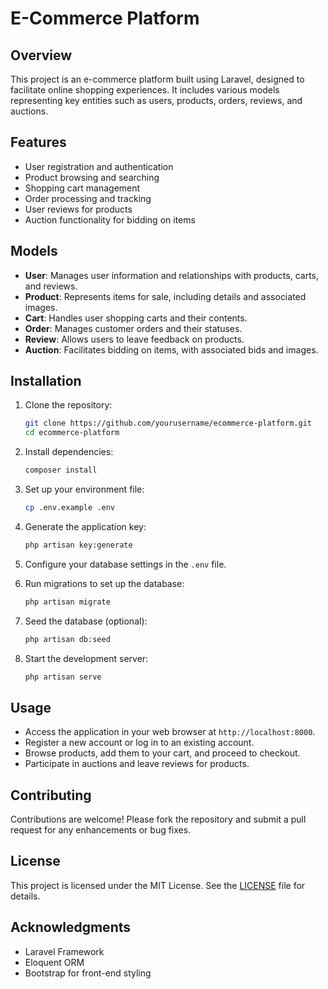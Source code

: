 # E-Commerce Platform

## Overview

This project is an e-commerce platform built using Laravel, designed to facilitate online shopping experiences. It includes various models representing key entities such as users, products, orders, reviews, and auctions.

## Features

- User registration and authentication
- Product browsing and searching
- Shopping cart management
- Order processing and tracking
- User reviews for products
- Auction functionality for bidding on items

## Models

- **User**: Manages user information and relationships with products, carts, and reviews.
- **Product**: Represents items for sale, including details and associated images.
- **Cart**: Handles user shopping carts and their contents.
- **Order**: Manages customer orders and their statuses.
- **Review**: Allows users to leave feedback on products.
- **Auction**: Facilitates bidding on items, with associated bids and images.

## Installation

1. Clone the repository:
   ```bash
   git clone https://github.com/yourusername/ecommerce-platform.git
   cd ecommerce-platform
   ```

2. Install dependencies:
   ```bash
   composer install
   ```

3. Set up your environment file:
   ```bash
   cp .env.example .env
   ```

4. Generate the application key:
   ```bash
   php artisan key:generate
   ```

5. Configure your database settings in the `.env` file.

6. Run migrations to set up the database:
   ```bash
   php artisan migrate
   ```

7. Seed the database (optional):
   ```bash
   php artisan db:seed
   ```

8. Start the development server:
   ```bash
   php artisan serve
   ```

## Usage

- Access the application in your web browser at `http://localhost:8000`.
- Register a new account or log in to an existing account.
- Browse products, add them to your cart, and proceed to checkout.
- Participate in auctions and leave reviews for products.

## Contributing

Contributions are welcome! Please fork the repository and submit a pull request for any enhancements or bug fixes.

## License

This project is licensed under the MIT License. See the [LICENSE](LICENSE) file for details.

## Acknowledgments

- Laravel Framework
- Eloquent ORM
- Bootstrap for front-end styling
